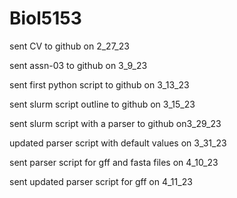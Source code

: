 # Biol5153
sent CV to github on 2_27_23 

sent assn-03 to github on 3_9_23 

sent first python script to github on 3_13_23 

sent slurm script outline to github on 3_15_23

sent slurm script with a parser to github on3_29_23

updated parser script with default values on 3_31_23

sent parser script for gff and fasta files on 4_10_23

sent updated parser script for gff on 4_11_23
